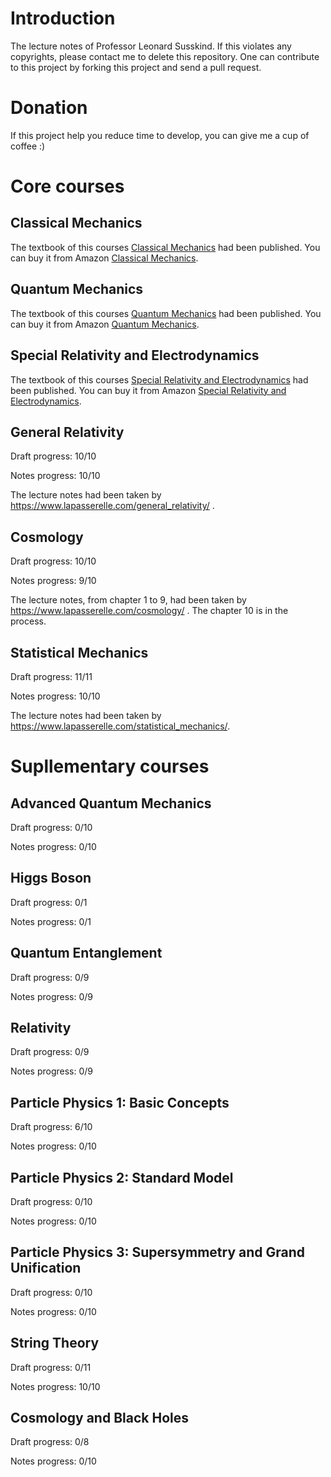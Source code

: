 # Introduction
The lecture notes of Professor Leonard Susskind. If this violates any copyrights, please contact me to delete this repository. One can contribute to this project by forking this project and send a pull request. 

# Donation
If this project help you reduce time to develop, you can give me a cup of coffee :)

# Core courses

## Classical Mechanics
The textbook of this courses [Classical Mechanics](https://www.amazon.com/gp/product/0465075681?ie=UTF8&tag=lachlanchen-20&camp=1789&linkCode=xm2&creativeASIN=0465075681) had been published. You can buy it from Amazon [Classical Mechanics](https://www.amazon.com/gp/product/0465075681?ie=UTF8&tag=lachlanchen-20&camp=1789&linkCode=xm2&creativeASIN=0465075681). 

## Quantum Mechanics
The textbook of this courses [Quantum Mechanics](https://www.amazon.com/gp/product/0465062903?ie=UTF8&tag=lachlanchen-20&camp=1789&linkCode=xm2&creativeASIN=0465062903) had been published. You can buy it from Amazon [Quantum Mechanics](https://www.amazon.com/gp/product/0465062903?ie=UTF8&tag=lachlanchen-20&camp=1789&linkCode=xm2&creativeASIN=0465062903). 

## Special Relativity and Electrodynamics
The textbook of this courses [Special Relativity and Electrodynamics](https://www.amazon.com/gp/product/1541674065?ie=UTF8&tag=lachlanchen-20&camp=1789&linkCode=xm2&creativeASIN=1541674065) had been published. You can buy it from Amazon [Special Relativity and Electrodynamics](https://www.amazon.com/gp/product/1541674065?ie=UTF8&tag=lachlanchen-20&camp=1789&linkCode=xm2&creativeASIN=1541674065). 

## General Relativity
Draft progress: 10/10

Notes progress: 10/10

The lecture notes had been taken by https://www.lapasserelle.com/general_relativity/ .

## Cosmology
Draft progress: 10/10

Notes progress: 9/10

The lecture notes, from chapter 1 to 9,  had been taken by https://www.lapasserelle.com/cosmology/ . 
The chapter 10 is in the process. 

## Statistical Mechanics
Draft progress: 11/11

Notes progress: 10/10

The lecture notes had been taken by  https://www.lapasserelle.com/statistical_mechanics/.

# Supllementary courses

## Advanced Quantum Mechanics
Draft progress: 0/10

Notes progress: 0/10

## Higgs Boson
Draft progress: 0/1

Notes progress: 0/1


## Quantum Entanglement
Draft progress: 0/9

Notes progress: 0/9

## Relativity
Draft progress: 0/9

Notes progress: 0/9

## Particle Physics 1: Basic Concepts
Draft progress: 6/10

Notes progress: 0/10

## Particle Physics 2: Standard Model
Draft progress: 0/10

Notes progress: 0/10

## Particle Physics 3: Supersymmetry and Grand Unification
Draft progress: 0/10

Notes progress: 0/10

## String Theory
Draft progress: 0/11

Notes progress: 10/10

## Cosmology and Black Holes
Draft progress: 0/8

Notes progress: 0/10
